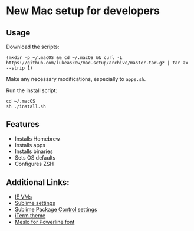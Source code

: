 # New Mac setup for developers

## Usage

Download the scripts:

```
(mkdir -p ~/.macOS && cd ~/.macOS && curl -L https://github.com/lukeaskew/mac-setup/archive/master.tar.gz | tar zx --strip 1)
```

Make any necessary modifications, especially to `apps.sh`.

Run the install script:

```
cd ~/.macOS
sh ./install.sh
```

## Features

- Installs Homebrew
- Installs apps
- Installs binaries
- Sets OS defaults
- Configures ZSH

## Additional Links:

- [IE VMs](https://github.com/xdissent/ievms)
- [Sublime settings](https://gist.github.com/LukeAskew/8042177)
- [Sublime Package Control settings](https://gist.github.com/LukeAskew/86004ccaa09733236f18)
- [iTerm theme](https://gist.github.com/LukeAskew/7791943)
- [Meslo for Powerline font](https://github.com/powerline/fonts/tree/master/Meslo)
